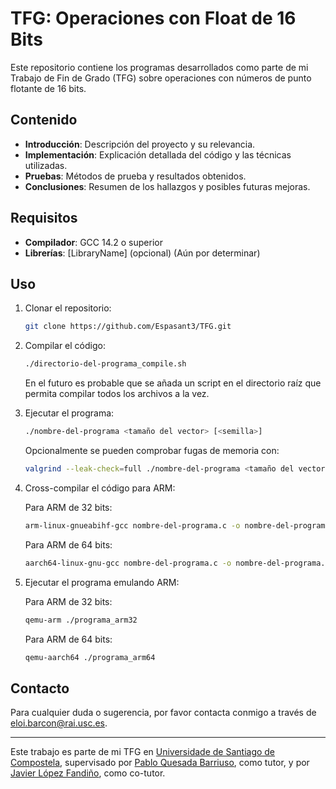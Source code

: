 # TFG: Operaciones con Float de 16 Bits

Este repositorio contiene los programas desarrollados como parte de mi Trabajo de Fin de Grado (TFG) sobre operaciones con números de punto flotante de 16 bits.

## Contenido

- **Introducción**: Descripción del proyecto y su relevancia.
- **Implementación**: Explicación detallada del código y las técnicas utilizadas.
- **Pruebas**: Métodos de prueba y resultados obtenidos.
- **Conclusiones**: Resumen de los hallazgos y posibles futuras mejoras.

## Requisitos

- **Compilador**: GCC 14.2 o superior
- **Librerías**: [LibraryName] (opcional) (Aún por determinar)

## Uso

1. Clonar el repositorio:
    ```bash
    git clone https://github.com/Espasant3/TFG.git
    ```
2. Compilar el código:
    ```bash
    ./directorio-del-programa_compile.sh
    ```
    En el futuro es probable que se añada un script en el directorio raíz que permita compilar todos los archivos a la vez.
    
3. Ejecutar el programa:
    ```bash
    ./nombre-del-programa <tamaño del vector> [<semilla>]
    ```
    Opcionalmente se pueden comprobar fugas de memoria con:
    ```bash
    valgrind --leak-check=full ./nombre-del-programa <tamaño del vector> [<semilla>]
    ```
4. Cross-compilar el código para ARM:
   
   Para ARM de 32 bits:
   ```bash
   arm-linux-gnueabihf-gcc nombre-del-programa.c -o nombre-del-programa.out -Wall
   ```
   Para ARM de 64 bits:
   ```bash
   aarch64-linux-gnu-gcc nombre-del-programa.c -o nombre-del-programa.out -Wall
   ```
5. Ejecutar el programa emulando ARM:

   Para ARM de 32 bits:
   ```bash
   qemu-arm ./programa_arm32
   ```
   Para ARM de 64 bits:
   ```bash
   qemu-aarch64 ./programa_arm64
   ```



## Contacto

Para cualquier duda o sugerencia, por favor contacta conmigo a través de [eloi.barcon@rai.usc.es](mailto:eloi.barcon@rai.usc.es).

---

Este trabajo es parte de mi TFG en [Universidade de Santiago de Compostela](https://www.usc.gal/gl), supervisado por [Pablo Quesada Barriuso](https://citius.gal/gl/team/pablo-quesada-barriuso/), como tutor, y por [Javier López Fandiño](https://citius.gal/gl/team/javier-lopez-fandino/), como co-tutor.

